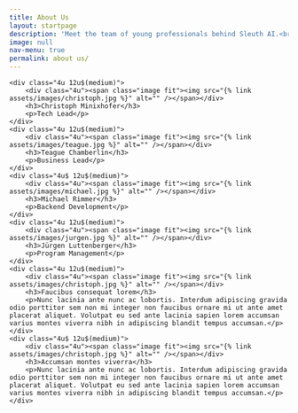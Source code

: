 ```yaml
---
title: About Us
layout: startpage
description: 'Meet the team of young professionals behind Sleuth AI.<br />To get in touch, please email contact@sleuth-ai.com'
image: null
nav-menu: true
permalink: about us/
---
```


<!-- Main -->
<div id="main">
<div class="row">

	<div class="4u 12u$(medium)">
		<div class="4u"><span class="image fit"><img src="{% link assets/images/christoph.jpg %}" alt="" /></span></div>
		<h3>Christoph Minixhofer</h3>
		<p>Tech Lead</p>
	</div>
	<div class="4u 12u$(medium)">
		<div class="4u"><span class="image fit"><img src="{% link assets/images/teague.jpg %}" alt="" /></span></div>
		<h3>Teague Chamberlin</h3>
		<p>Business Lead</p>
	</div>
	<div class="4u$ 12u$(medium)">
		<div class="4u"><span class="image fit"><img src="{% link assets/images/michael.jpg %}" alt="" /></span></div>
		<h3>Michael Rimmer</h3>
		<p>Backend Development</p>
	</div>
	<div class="4u 12u$(medium)">
		<div class="4u"><span class="image fit"><img src="{% link assets/images/jurgen.jpg %}" alt="" /></span></div>
		<h3>Jürgen Luttenberger</h3>
		<p>Program Management</p>
	</div>
	<div class="4u 12u$(medium)">
		<div class="4u"><span class="image fit"><img src="{% link assets/images/christoph.jpg %}" alt="" /></span></div>
		<h3>Faucibus consequat lorem</h3>
		<p>Nunc lacinia ante nunc ac lobortis. Interdum adipiscing gravida odio porttitor sem non mi integer non faucibus ornare mi ut ante amet placerat aliquet. Volutpat eu sed ante lacinia sapien lorem accumsan varius montes viverra nibh in adipiscing blandit tempus accumsan.</p>
	</div>
	<div class="4u$ 12u$(medium)">
		<div class="4u"><span class="image fit"><img src="{% link assets/images/christoph.jpg %}" alt="" /></span></div>
		<h3>Accumsan montes viverra</h3>
		<p>Nunc lacinia ante nunc ac lobortis. Interdum adipiscing gravida odio porttitor sem non mi integer non faucibus ornare mi ut ante amet placerat aliquet. Volutpat eu sed ante lacinia sapien lorem accumsan varius montes viverra nibh in adipiscing blandit tempus accumsan.</p>
	</div>
	


</div>
